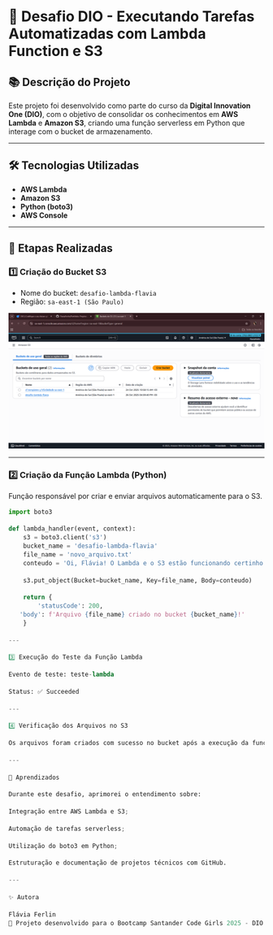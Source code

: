 # 🧩 Desafio DIO - Executando Tarefas Automatizadas com Lambda Function e S3

## 📚 Descrição do Projeto
Este projeto foi desenvolvido como parte do curso da **Digital Innovation One (DIO)**, com o objetivo de consolidar os conhecimentos em **AWS Lambda** e **Amazon S3**, criando uma função serverless em Python que interage com o bucket de armazenamento.

---

## 🛠️ Tecnologias Utilizadas
- **AWS Lambda**
- **Amazon S3**
- **Python (boto3)**
- **AWS Console**

---

## 🚀 Etapas Realizadas

### 1️⃣ Criação do Bucket S3
- Nome do bucket: `desafio-lambda-flavia`
- Região: `sa-east-1 (São Paulo)`

![Criação do bucket](./images/Crianção%20do%20bucket.png)

---

### 2️⃣ Criação da Função Lambda (Python)
Função responsável por criar e enviar arquivos automaticamente para o S3.

```python
import boto3

def lambda_handler(event, context):
    s3 = boto3.client('s3')
    bucket_name = 'desafio-lambda-flavia'
    file_name = 'novo_arquivo.txt'
    conteudo = 'Oi, Flávia! O Lambda e o S3 estão funcionando certinho 😊'

    s3.put_object(Bucket=bucket_name, Key=file_name, Body=conteudo)

    return {
        'statusCode': 200,
   'body': f'Arquivo {file_name} criado no bucket {bucket_name}!'
    }

---

3️⃣ Execução do Teste da Função Lambda

Evento de teste: teste-lambda

Status: ✅ Succeeded

---

4️⃣ Verificação dos Arquivos no S3

Os arquivos foram criados com sucesso no bucket após a execução da função.

---

🧠 Aprendizados

Durante este desafio, aprimorei o entendimento sobre:

Integração entre AWS Lambda e S3;

Automação de tarefas serverless;

Utilização do boto3 em Python;

Estruturação e documentação de projetos técnicos com GitHub.

---

✨ Autora

Flávia Ferlin
📍 Projeto desenvolvido para o Bootcamp Santander Code Girls 2025 - DIO
